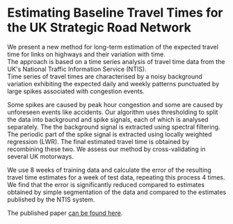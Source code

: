 # Estimating Baseline Travel Times for the UK Strategic Road Network

We present a new method for long-term estimation of the expected travel time for links on highways and their variation with time.  
The approach is based on a time series analysis of travel time data from the UK's National Traffic Information Service (NTIS).  
Time series of travel times are characterised by a noisy background variation exhibiting the expected daily and weekly patterns punctuated by large spikes associated with congestion events. 

Some spikes are caused by peak hour congestion and some are caused by unforeseen events like accidents. 
Our algorithm uses thresholding to split the data into background and spike signals, each of which is analysed separately. 
The the background signal is extracted using spectral filtering. 
The periodic part of the spike signal is extracted using locally weighted regression (LWR). 
The final estimated travel time is obtained by recombining these two. 
We assess our method by cross-validating in several UK motorways. 

We use 8 weeks of training data and calculate the error of the resulting travel time estimates for a week of test data, repeating this process 4 times. 
We find that the error is significantly reduced compared to estimates obtained by simple segmentation of the data and compared to the estimates published by the NTIS system.

The published paper [can be found here](https://ieeexplore.ieee.org/abstract/document/8569924).
